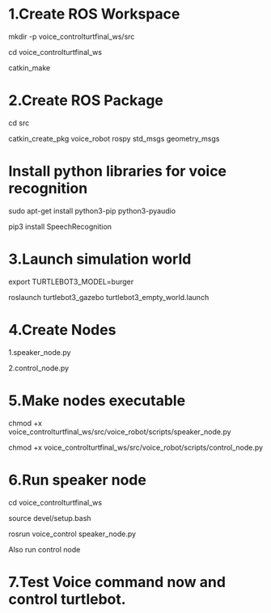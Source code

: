 # 1.Create ROS Workspace
mkdir -p voice_controlturtfinal_ws/src


cd voice_controlturtfinal_ws


catkin_make

# 2.Create ROS Package
cd src



catkin_create_pkg voice_robot rospy std_msgs geometry_msgs
# Install python libraries for voice recognition
sudo apt-get install python3-pip python3-pyaudio



pip3 install SpeechRecognition

# 3.Launch simulation world
export TURTLEBOT3_MODEL=burger



roslaunch turtlebot3_gazebo turtlebot3_empty_world.launch
# 4.Create Nodes
1.speaker_node.py



2.control_node.py

# 5.Make nodes executable
chmod +x voice_controlturtfinal_ws/src/voice_robot/scripts/speaker_node.py





chmod +x voice_controlturtfinal_ws/src/voice_robot/scripts/control_node.py

# 6.Run speaker node
cd voice_controlturtfinal_ws


source devel/setup.bash



rosrun voice_control speaker_node.py



Also run control node

# 7.Test Voice command now and control turtlebot.

